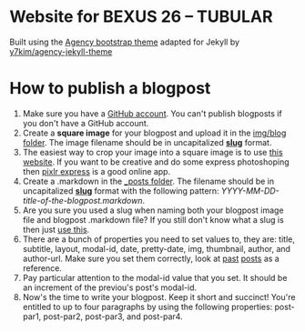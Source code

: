 Website for BEXUS 26 – TUBULAR
==============================

Built using the [Agency bootstrap theme](https://startbootstrap.com/template-overviews/agency/) adapted for Jekyll by [y7kim/agency-jekyll-theme](https://github.com/y7kim/agency-jekyll-theme)

# How to publish a blogpost

1. Make sure you have a [GitHub account](https://github.com). You can't publish blogposts if you don't have a GitHub account.
2. Create a __**square image**__ for your blogpost and upload it in the [img/blog folder](https://github.com/rexusbexus/tubular-www/tree/gh-pages/img/blog). The image filename should be in uncapitalized __**[slug](https://en.wikipedia.org/wiki/Clean_URL#Slug)**__ format.
3. The easiest way to crop your image into a square image is to use [this website](https://birme.net/). If you want to be creative and do some express photoshoping then [pixlr express](https://pixlr.com/express) is a good online app.
4. Create a .markdown in the [\_posts folder](https://github.com/rexusbexus/tubular-www/tree/gh-pages/_posts). The filename should be in uncapitalized __**[slug](https://en.wikipedia.org/wiki/Clean_URL#Slug)**__ format with the following pattern: _YYYY-MM-DD-title-of-the-blogpost.markdown_. 
5. Are you sure you used a slug when naming both your blogpost image file and blogpost .markdown file? If you still don't know what a slug is then just [use this](https://blog.tersmitten.nl/slugify/).
6. There are a bunch of properties you need to set values to, they are: title, subtitle, layout, modal-id, date, pretty-date, img, thumbnail, author, and author-url. Make sure you set them correctly, look at [past](https://raw.githubusercontent.com/rexusbexus/tubular-www/gh-pages/_posts/2018-04-03-first-post.markdown) [posts](https://raw.githubusercontent.com/rexusbexus/tubular-www/gh-pages/_posts/2018-04-04-microblogging.markdown) as a reference.
7. Pay particular attention to the modal-id value that you set. It should be an increment of the previou's post's modal-id.
8. Now's the time to write your blogpost. Keep it short and succinct! You're entitled to up to four paragraphs by using the following properties: post-par1, post-par2, post-par3, and post-par4.
